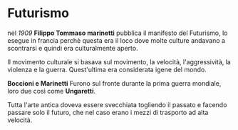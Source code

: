 # Futurismo

nel *1909* **Filippo Tommaso marinetti** pubblica il manifesto del Futurismo, lo esegue in francia perchè questa era il loco dove molte culture andavano a scontrarsi e quindi era culturalmente aperto.

Il movimento culturale si basava sul movimento, la velocità, l'aggressività, la violenza e la guerra. Quest'ultima era considerata igene del mondo.

**Boccioni e Marinetti** Furono sul fronte durante la prima guerra mondiale, loro due così come **Ungaretti**.

Tutta l'arte antica doveva essere svecchiata togliendo il passato e facendo passare solo il futuro, che nel caso erano i mezzi di trasporto ad alta velocità.


<!--stackedit_data:
eyJoaXN0b3J5IjpbLTY2MjQ3ODc3MSwxMTU2NzcwMTYxLC0xNj
E0NDc3MjkxLDE4ODI4Njg0MzksMTA2MjI5OTQ2MV19
-->